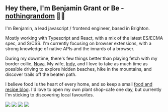 ## Hey there, I'm Benjamin Grant or Be - [nothingrandom](https://begrant.io) 👋🏻

I'm Benjamin, a lead javascript / frontend engineer, based in Brighton.

Mostly working with Typescript and React, with a mix of the latest ES/ECMA spec, and S/CSS. I'm currently focusing on browser extensions, with a strong knowledge of native APIs and the innards of a browser.

During my downtime, there's few things better than playing fetch with my border collie, [Nova](https://www.instagram.com/thebcsupernova/). My wife, [Indy](https://instagram.com/indiazoeann), and I love to take as much time as possible driving to explore hidden beaches, hike in the mountains, and discover trails off the beaten path.

I believe food is the heart of every home, and so keep a small [food and recipe blog](https://b.nothingrandom.studio/food). I'd love to open my own plant shop-cafe one day, but currently I'm sticking to discovering local favourites.

[![](https://img.shields.io/badge/GitHub-100000?style=for-the-badge&logo=github&logoColor=white)](https://github.com/nothingrandom) [![](https://img.shields.io/badge/Instagram-E4405F?style=for-the-badge&logo=instagram&logoColor=white)](https://instagram.com/nothingrandom) [![](https://img.shields.io/badge/LinkedIn-0077B5?style=for-the-badge&logo=linkedin&logoColor=white)](https://www.linkedin.com/in/-benjamin-grant/) [![](https://img.shields.io/badge/Apple%20Music-FA243C?&style=for-the-badge&logo=applemusic&logoColor=white)](https://music.apple.com/profile/nothingrandom)
